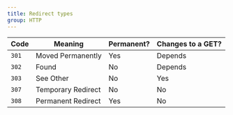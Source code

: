 ```yaml
---
title: Redirect types
group: HTTP
---
```


| Code  | Meaning            | Permanent? | Changes to a GET? |
|-------|--------------------|------------|-------------------|
| `301` | Moved Permanently  | Yes        | Depends           |
| `302` | Found              | No         | Depends           |
| `303` | See Other          | No         | Yes               |
| `307` | Temporary Redirect | No         | No                |
| `308` | Permanent Redirect | Yes        | No                |